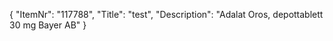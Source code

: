 {
  "ItemNr": "117788",
  "Title": "test",
  "Description": "Adalat Oros, depottablett 30 mg Bayer AB"
}